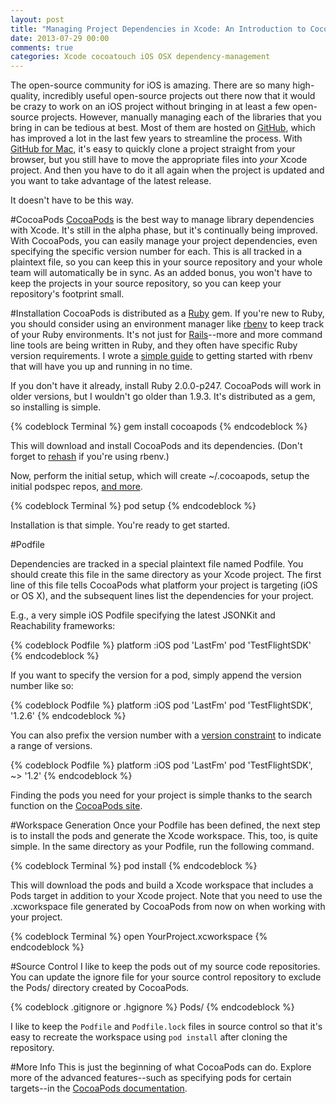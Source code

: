 ```yaml
---
layout: post
title: "Managing Project Dependencies in Xcode: An Introduction to CocoaPods"
date: 2013-07-29 00:00
comments: true
categories: Xcode cocoatouch iOS OSX dependency-management
---
```

The open-source community for iOS is amazing.  There are so many high-quality, incredibly useful open-source projects out there now that it would be crazy to work on an iOS project without bringing in at least a few open-source projects.  However, manually managing each of the libraries that you bring in can be tedious at best.  Most of them are hosted on [GitHub](http://github.com), which has improved a lot in the last few years to streamline the process.  With [GitHub for Mac](http://mac.github.com), it's easy to quickly clone a project straight from your browser, but you still have to move the appropriate files into *your* Xcode project.  And then you have to do it all again when the project is updated and you want to take advantage of the latest release.

It doesn't have to be this way.

#CocoaPods
[CocoaPods](http://cocoapods.org) is the best way to manage library dependencies with Xcode.  It's still in the alpha phase, but it's continually being improved.  With CocoaPods, you can easily manage your project dependencies, even specifying the specific version number for each.  This is all tracked in a plaintext file, so you can keep this in your source repository and your whole team will automatically be in sync.  As an added bonus, you won't have to keep the projects in your source repository, so you can keep your repository's footprint small.

#Installation
CocoaPods is distributed as a [Ruby](http://ruby-lang.org) gem.  If you're new to Ruby, you should consider using an environment manager like [rbenv](http://www.overacker.me/blog/2013/07/10/getting-started-with-rbenv/) to keep track of your Ruby environments.  It's not just for [Rails](http://rubyonrails.org/)--more and more command line tools are being written in Ruby, and they often have specific Ruby version requirements.  I wrote a [simple guide](http://www.overacker.me/blog/2013/07/10/getting-started-with-rbenv/) to getting started with rbenv that will have you up and running in no time.

If you don't have it already, install Ruby 2.0.0-p247.  CocoaPods will work in older versions, but I wouldn't go older than 1.9.3.  It's distributed as a gem, so installing is simple.

{% codeblock Terminal %}
gem install cocoapods
{% endcodeblock %}

This will download and install CocoaPods and its dependencies.  (Don't forget to [rehash](https://github.com/sstephenson/rbenv#rbenv-rehash) if you're using rbenv.)

Now, perform the initial setup, which will create ~/.cocoapods, setup the initial podspec repos, [and more](https://github.com/CocoaPods/CocoaPods/blob/master/lib/cocoapods/command/setup.rb).

{% codeblock Terminal %}
pod setup
{% endcodeblock %}

Installation is that simple.  You're ready to get started.

#Podfile

Dependencies are tracked in a special plaintext file named Podfile.  You should create this file in the same directory as your Xcode project.  The first line of this file tells CocoaPods what platform your project is targeting (iOS or OS X), and the subsequent lines list the dependencies for your project.

E.g., a very simple iOS Podfile specifying the latest JSONKit and Reachability frameworks:

{% codeblock Podfile %}
platform :iOS
pod 'LastFm'
pod 'TestFlightSDK'
{% endcodeblock %}

If you want to specify the version for a pod, simply append the version number like so:

{% codeblock Podfile %}
platform :iOS
pod 'LastFm'
pod 'TestFlightSDK', '1.2.6'
{% endcodeblock %}

You can also prefix the version number with a [version constraint](http://docs.rubygems.org/read/chapter/16#page74) to indicate a range of versions.

{% codeblock Podfile %}
platform :iOS
pod 'LastFm'
pod 'TestFlightSDK', ~> '1.2'
{% endcodeblock %}

Finding the pods you need for your project is simple thanks to the search function on the [CocoaPods site](http://cocoapods.org/).

#Workspace Generation
Once your Podfile has been defined, the next step is to install the pods and generate the Xcode workspace.  This, too, is quite simple.  In the same directory as your Podfile, run the following command.

{% codeblock Terminal %}
pod install
{% endcodeblock %}

This will download the pods and build a Xcode workspace that includes a Pods target in addition to your Xcode project.  Note that you need to use the .xcworkspace file generated by CocoaPods from now on when working with your project.

{% codeblock Terminal %}
open YourProject.xcworkspace
{% endcodeblock %}

#Source Control
I like to keep the pods out of my source code repositories.  You can update the ignore file for your source control repository to exclude the Pods/ directory created by CocoaPods.

{% codeblock .gitignore or .hgignore %}
Pods/
{% endcodeblock %}

I like to keep the `Podfile` and `Podfile.lock` files in source control so that it's easy to recreate the workspace using `pod install` after cloning the repository.

#More Info
This is just the beginning of what CocoaPods can do.  Explore more of the advanced features--such as specifying pods for certain targets--in the [CocoaPods documentation](http://docs.cocoapods.org/).